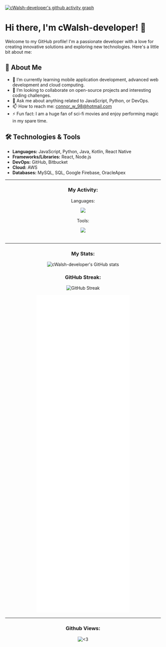 [![cWalsh-developer's github activity graph](https://github-readme-activity-graph.vercel.app/graph?username=cWalsh-developer&hide_border=true&theme=high-contrast)](https://github.com/cWalsh-developer/github-readme-activity-graph)


# Hi there, I'm cWalsh-developer! 👋

Welcome to my GitHub profile! I'm a passionate developer with a love for creating innovative solutions and exploring new technologies. Here's a little bit about me:

## 🚀 About Me
- 🌱 I’m currently learning mobile application development, advanced web development and cloud computing.
- 👯 I’m looking to collaborate on open-source projects and interesting coding challenges.
- 💬 Ask me about anything related to JavaScript, Python, or DevOps.
- 📫 How to reach me: [connor_w_98@hotmail.com](mailto:connor_w_98@hotmail.com)
- ⚡ Fun fact: I am a huge fan of sci-fi movies and enjoy performing magic in my spare time.

## 🛠️ Technologies & Tools
- **Languages:** JavaScript, Python, Java, Kotlin, React Native
- **Frameworks/Libraries:** React, Node.js
- **DevOps:** GitHub, Bitbucket
- **Cloud:** AWS
- **Databases:** MySQL, SQL, Google Firebase, OracleApex

---
 
<div align="center">
  <h3 align="center">My Activity:</h3>
  <div align="center">
    <div>
      <p>Languages:</p>
      <img src='https://skillicons.dev/icons?i=bash,bootstrap,css,HTML,regex,react,java,js,py,jquery,kotlin,aws,php,&perline=4' />
    </div>
    <div>
      <p>Tools:</p>
      <img src='https://skillicons.dev/icons?i=androidstudio,atom,vscode,npm,stackoverflow,firebase,discord,bitbucket,codepen,figma,github,linkedin,ps,githubactions,gitlab&perline=4' />
    </div>
  <br/> 
    
  </div>
</div>

---

<p align="center">
  <h3 align="center">My Stats:</h3>
  <div align="center">
    
![cWalsh-developer's GitHub stats](https://github-readme-stats.vercel.app/api?username=cWalsh-developer&show_icons=true&theme=radical)
</div>

<p align="center">
  <h3 align="center">GitHub Streak:</h3>
  <div align="center">

![GitHub Streak](https://github-readme-streak-stats.herokuapp.com/?user=cWalsh-developer&theme=radical)
</div>

  <div align="center">
      <img src="./github-metrics.svg" title="<3">
  </div>
</p>

---

<p align="center">
  <h3 align="center">Github Views:</h3>
  <div align="center">
    <img src="https://komarev.com/ghpvc/?username=cWalsh-developer&style=flat-square" title="<3">
  </div>
</p>
